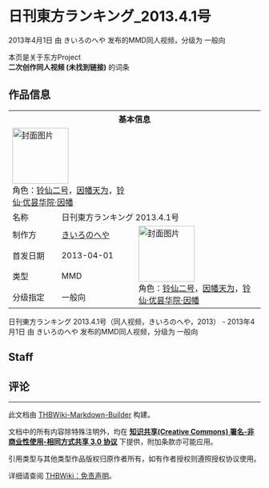 # 日刊東方ランキング_2013.4.1号

<!-- source html: G:\repos\THBWiki-Markdown-Builder\THBWikiMarkdown\Temp\main\d\d6\ns0%3A%E6%97%A5%E5%88%8A%E6%9D%B1%E6%96%B9%E3%83%A9%E3%83%B3%E3%82%AD%E3%83%B3%E3%82%B0_2013%2E4%2E1%E5%8F%B7.html -->

2013年4月1日 由 きいろのへや  发布的MMD同人视频，分级为 一般向

本页是关于东方Project  
 **二次创作同人视频 (未找到链接)** 的词条

## 作品信息

<table><tbody><tr><th colspan="3">基本信息</th></tr><tr><td class="cover-artwork-mobile" colspan="2"><a href="./文件-日刊東方ランキング_2013.4.1号封面.jpg.md" class="image" title="封面图片"><img alt="封面图片" src="https://upload.thwiki.cc/thumb/1/15/%E6%97%A5%E5%88%8A%E6%9D%B1%E6%96%B9%E3%83%A9%E3%83%B3%E3%82%AD%E3%83%B3%E3%82%B0_2013.4.1%E5%8F%B7%E5%B0%81%E9%9D%A2.jpg/112px-%E6%97%A5%E5%88%8A%E6%9D%B1%E6%96%B9%E3%83%A9%E3%83%B3%E3%82%AD%E3%83%B3%E3%82%B0_2013.4.1%E5%8F%B7%E5%B0%81%E9%9D%A2.jpg" decoding="async" loading="lazy" width="112" height="112" srcset="https://upload.thwiki.cc/thumb/1/15/%E6%97%A5%E5%88%8A%E6%9D%B1%E6%96%B9%E3%83%A9%E3%83%B3%E3%82%AD%E3%83%B3%E3%82%B0_2013.4.1%E5%8F%B7%E5%B0%81%E9%9D%A2.jpg/168px-%E6%97%A5%E5%88%8A%E6%9D%B1%E6%96%B9%E3%83%A9%E3%83%B3%E3%82%AD%E3%83%B3%E3%82%B0_2013.4.1%E5%8F%B7%E5%B0%81%E9%9D%A2.jpg 1.5x, https://upload.thwiki.cc/thumb/1/15/%E6%97%A5%E5%88%8A%E6%9D%B1%E6%96%B9%E3%83%A9%E3%83%B3%E3%82%AD%E3%83%B3%E3%82%B0_2013.4.1%E5%8F%B7%E5%B0%81%E9%9D%A2.jpg/224px-%E6%97%A5%E5%88%8A%E6%9D%B1%E6%96%B9%E3%83%A9%E3%83%B3%E3%82%AD%E3%83%B3%E3%82%B0_2013.4.1%E5%8F%B7%E5%B0%81%E9%9D%A2.jpg 2x" data-file-width="512" data-file-height="512"></a><div class="cover-char">角色：<a href="./Reisen.md" title="Reisen">铃仙二号</a>，<a href="./因幡帝.md" title="因幡帝">因幡天为</a>，<a href="./铃仙·优昙华院·因幡.md" title="铃仙·优昙华院·因幡">铃仙·优昙华院·因幡</a></div></td>
</tr><tr><td class="label">名称</td><td colspan="2"> 日刊東方ランキング 2013.4.1号 </td></tr><tr><td class="label">制作方</td><td><a href="./きいろのへや.md" title="きいろのへや">きいろのへや</a></td><td class="cover-artwork" rowspan="4" style="min-width:112px;"><a href="./文件-日刊東方ランキング_2013.4.1号封面.jpg.md" class="image" title="封面图片"><img alt="封面图片" src="https://upload.thwiki.cc/thumb/1/15/%E6%97%A5%E5%88%8A%E6%9D%B1%E6%96%B9%E3%83%A9%E3%83%B3%E3%82%AD%E3%83%B3%E3%82%B0_2013.4.1%E5%8F%B7%E5%B0%81%E9%9D%A2.jpg/112px-%E6%97%A5%E5%88%8A%E6%9D%B1%E6%96%B9%E3%83%A9%E3%83%B3%E3%82%AD%E3%83%B3%E3%82%B0_2013.4.1%E5%8F%B7%E5%B0%81%E9%9D%A2.jpg" decoding="async" loading="lazy" width="112" height="112" srcset="https://upload.thwiki.cc/thumb/1/15/%E6%97%A5%E5%88%8A%E6%9D%B1%E6%96%B9%E3%83%A9%E3%83%B3%E3%82%AD%E3%83%B3%E3%82%B0_2013.4.1%E5%8F%B7%E5%B0%81%E9%9D%A2.jpg/168px-%E6%97%A5%E5%88%8A%E6%9D%B1%E6%96%B9%E3%83%A9%E3%83%B3%E3%82%AD%E3%83%B3%E3%82%B0_2013.4.1%E5%8F%B7%E5%B0%81%E9%9D%A2.jpg 1.5x, https://upload.thwiki.cc/thumb/1/15/%E6%97%A5%E5%88%8A%E6%9D%B1%E6%96%B9%E3%83%A9%E3%83%B3%E3%82%AD%E3%83%B3%E3%82%B0_2013.4.1%E5%8F%B7%E5%B0%81%E9%9D%A2.jpg/224px-%E6%97%A5%E5%88%8A%E6%9D%B1%E6%96%B9%E3%83%A9%E3%83%B3%E3%82%AD%E3%83%B3%E3%82%B0_2013.4.1%E5%8F%B7%E5%B0%81%E9%9D%A2.jpg 2x" data-file-width="512" data-file-height="512"></a><div class="cover-char">角色：<a href="./Reisen.md" title="Reisen">铃仙二号</a>，<a href="./因幡帝.md" title="因幡帝">因幡天为</a>，<a href="./铃仙·优昙华院·因幡.md" title="铃仙·优昙华院·因幡">铃仙·优昙华院·因幡</a></div></td>
</tr><tr><td class="label">首发日期</td><td>2013-04-01</td></tr><tr><td class="label">类型</td><td>MMD</td></tr><tr><td class="label">分级指定</td><td>一般向</td></tr></tbody></table>

日刊東方ランキング 2013.4.1号（同人视频，きいろのへや，2013） - 2013年4月1日 由 きいろのへや  发布的MMD同人视频，分级为 一般向

## Staff

## 评论




---

此文档由 [THBWiki-Markdown-Builder](https://github.com/Delsin-Yu/THBWiki-Markdown-Builder) 构建。

文档中的所有内容除特殊注明外，均在 [**知识共享(Creative Commons) 署名-非商业性使用-相同方式共享 3.0 协议**](https://creativecommons.org/licenses/by-sa/3.0/deed.zh-hans) 下提供，附加条款亦可能应用。

引用类型与其他类型作品版权归原作者所有，如有作者授权则遵照授权协议使用。

详细请查阅 [THBWiki：免责声明](https://thbwiki.cc/THBWiki:%E5%85%8D%E8%B4%A3%E5%A3%B0%E6%98%8E)。

